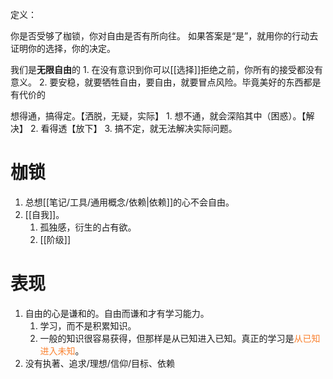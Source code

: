 定义：

你是否受够了枷锁，你对自由是否有所向往。
如果答案是“是”，就用你的行动去证明你的选择，你的决定。

我们是**无限自由**的
	1. 在没有意识到你可以[[选择]]拒绝之前，你所有的接受都没有意义。
	2. 要安稳，就要牺牲自由，要自由，就要冒点风险。毕竟美好的东西都是有代价的

想得通，搞得定。【洒脱，无疑，实际】
	1. 想不通，就会深陷其中（困惑）。【解决】
	2. 看得透【放下】
	3. 搞不定，就无法解决实际问题。
# 枷锁
1. 总想[[笔记/工具/通用概念/依赖|依赖]]的心不会自由。
2. [[自我]]。
	1. 孤独感，衍生的占有欲。
	2. [[阶级]] 
# 表现
1. 自由的心是谦和的。自由而谦和才有学习能力。
	1. 学习，而不是积累知识。
	2. 一般的知识很容易获得，但那样是从已知进入已知。真正的学习是<span style='color:#fa8231'>从已知进入未知</span>。
2. 没有执著、追求/理想/信仰/目标、依赖